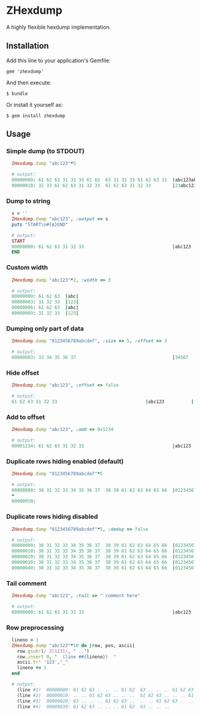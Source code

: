 # ZHexdump

A highly flexible hexdump implementation.

## Installation

Add this line to your application's Gemfile:

    gem 'zhexdump'

And then execute:

    $ bundle

Or install it yourself as:

    $ gem install zhexdump

## Usage

### Simple dump (to STDOUT)
```ruby
  ZHexdump.dump "abc123"*5

  # output:
  00000000: 61 62 63 31 32 33 61 62  63 31 32 33 61 62 63 31  |abc123abc123abc1|
  00000010: 32 33 61 62 63 31 32 33  61 62 63 31 32 33        |23abc123abc123  |
```

### Dump to string
```ruby
  s = ''
  ZHexdump.dump "abc123", :output => s
  puts "START\n#{s}END"

  # output:
  START
  00000000: 61 62 63 31 32 33                                 |abc123          |
  END
```

### Custom width
```ruby
  ZHexdump.dump "abc123"*2, :width => 3

  # output:
  00000000: 61 62 63  |abc|
  00000003: 31 32 33  |123|
  00000006: 61 62 63  |abc|
  00000009: 31 32 33  |123|
```

### Dumping only part of data
```ruby
  ZHexdump.dump "0123456789abcdef", :size => 5, :offset => 3

  # output:
  00000003: 33 34 35 36 37                                    |34567           |
```

### Hide offset
```ruby
  ZHexdump.dump "abc123", :offset => false

  # output:
  61 62 63 31 32 33                                 |abc123          |
```

### Add to offset
```ruby
  ZHexdump.dump "abc123", :add => 0x1234

  # output:
  00001234: 61 62 63 31 32 33                                 |abc123          |
```

### Duplicate rows hiding enabled (default)
```ruby
  ZHexdump.dump "0123456789abcdef"*5

  # output:
  00000000: 30 31 32 33 34 35 36 37  38 39 61 62 63 64 65 66  |0123456789abcdef|
  *
  00000050: 
```

### Duplicate rows hiding disabled
```ruby
  ZHexdump.dump "0123456789abcdef"*5, :dedup => false

  # output:
  00000000: 30 31 32 33 34 35 36 37  38 39 61 62 63 64 65 66  |0123456789abcdef|
  00000010: 30 31 32 33 34 35 36 37  38 39 61 62 63 64 65 66  |0123456789abcdef|
  00000020: 30 31 32 33 34 35 36 37  38 39 61 62 63 64 65 66  |0123456789abcdef|
  00000030: 30 31 32 33 34 35 36 37  38 39 61 62 63 64 65 66  |0123456789abcdef|
  00000040: 30 31 32 33 34 35 36 37  38 39 61 62 63 64 65 66  |0123456789abcdef|
```

### Tail comment
```ruby
  ZHexdump.dump "abc123", :tail => " comment here"

  # output:
  00000000: 61 62 63 31 32 33                                 |abc123          | comment here
```

### Row preprocessing
```ruby
  lineno = 1
  ZHexdump.dump "abc123"*10 do |row, pos, ascii|
    row.gsub!(/ 3[123]/, " ..")
    row.insert 0, "  (line ##{lineno})  "
    ascii.tr! '123',"_"
    lineno += 1
  end

  # output:
    (line #1)  00000000: 61 62 63 .. .. .. 61 62  63 .. .. .. 61 62 63 ..  |abc___abc___abc_|
    (line #2)  00000010: .. .. 61 62 63 .. .. ..  61 62 63 .. .. .. 61 62  |__abc___abc___ab|
    (line #3)  00000020: 63 .. .. .. 61 62 63 ..  .. .. 61 62 63 .. .. ..  |c___abc___abc___|
    (line #4)  00000030: 61 62 63 .. .. .. 61 62  63 .. .. ..              |abc___abc___    |
```
